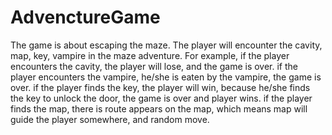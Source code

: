# AdvenctureGame

The game is about escaping the maze. The player will encounter the cavity, map, key, vampire in the maze adventure.
For example, if the player encounters the cavity, the player will lose, and the game is over.
             if the player encounters the vampire, he/she is eaten by the vampire, the game is over.
             if the player finds the key, the player will win, because he/she finds the key to unlock the door,
             the game is over and player wins.
             if the player finds the map, there is route appears on the map, which means map will guide the player
             somewhere, and random move.
